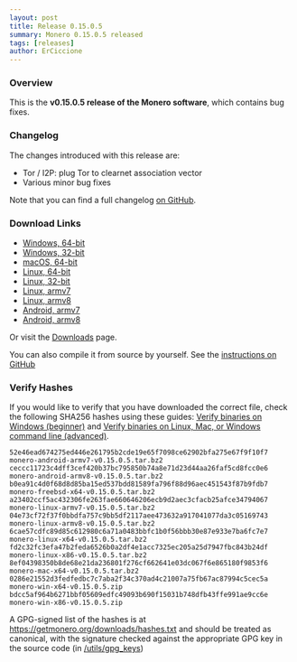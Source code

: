 ```yaml
---
layout: post
title: Release 0.15.0.5
summary: Monero 0.15.0.5 released
tags: [releases]
author: ErCiccione
---
```


### Overview
This is the **v0.15.0.5 release of the Monero software**, which contains bug fixes.

### Changelog

The changes introduced with this release are:

- Tor / I2P: plug Tor to clearnet association vector
- Various minor bug fixes

Note that you can find a full changelog [on GitHub](https://github.com/monero-project/monero/compare/v0.15.0.1...v0.15.0.5).

### Download Links

- [Windows, 64-bit](https://downloads.getmonero.org/cli/monero-win-x64-v0.15.0.5.zip)
- [Windows, 32-bit](https://downloads.getmonero.org/cli/monero-win-x86-v0.15.0.5.zip)
- [macOS, 64-bit](https://downloads.getmonero.org/cli/monero-mac-x64-v0.15.0.5.tar.bz2)
- [Linux, 64-bit](https://downloads.getmonero.org/cli/monero-linux-x64-v0.15.0.5.tar.bz2)
- [Linux, 32-bit](https://downloads.getmonero.org/cli/monero-linux-x86-v0.15.0.5.tar.bz2)
- [Linux, armv7](https://downloads.getmonero.org/cli/monero-linux-armv7-v0.15.0.5.tar.bz2)
- [Linux, armv8](https://downloads.getmonero.org/cli/monero-linux-armv8-v0.15.0.5.tar.bz2)
- [Android, armv7](https://downloads.getmonero.org/cli/monero-android-armv7-v0.15.0.5.tar.bz2)
- [Android, armv8](https://downloads.getmonero.org/cli/monero-android-armv8-v0.15.0.5.tar.bz2)

Or visit the [Downloads]({{site.baseurl}}/downloads/#cli) page.

You can also compile it from source by yourself. See the [instructions on GitHub](https://github.com/monero-project/monero#compiling-monero-from-source)

### Verify Hashes

If you would like to verify that you have downloaded the correct file, check the following SHA256 hashes using these guides: [Verify binaries on Windows (beginner)]({{site.baseurl}}/resources/user-guides/verification-windows-beginner.html) and [Verify binaries on Linux, Mac, or Windows command line (advanced)]({{site.baseurl}}/resources/user-guides/verification-allos-advanced.html).

```
52e46ead674275ed446e261795b2cde19e65f7098ce62902bfa275e67f9f10f7  monero-android-armv7-v0.15.0.5.tar.bz2
ceccc11723c4dff3cef420b37bc795850b74a8e71d23d44aa26faf5cd8fcc0e6  monero-android-armv8-v0.15.0.5.tar.bz2
b0ea91c4d0f68d8d85ba15ed537bdd81589fa796f88d96aec451543f87b9fdb7  monero-freebsd-x64-v0.15.0.5.tar.bz2
a23402ccf5ac432306fe263fae660646206ecb9d2aec3cfacb25afce34794067  monero-linux-armv7-v0.15.0.5.tar.bz2
04e73cf72f37f0bbdfa757c9bb5df2117aee473632a917041077da3c05169743  monero-linux-armv8-v0.15.0.5.tar.bz2
6cae57cdfc89d85c612980c6a71a0483bbfc1b0f56bbb30e87e933e7ba6fc7e7  monero-linux-x64-v0.15.0.5.tar.bz2
fd2c32fc3efa47b2feda6526b0a2df4e1acc7325ec205a25d7947fbc843b24df  monero-linux-x86-v0.15.0.5.tar.bz2
8ef04398350b8de68e21da236801f276cf662641e03dc067f6e865180f9853f6  monero-mac-x64-v0.15.0.5.tar.bz2
0286e21552d3fedfedbc7c7aba2f34c370ad4c21007a75fb67ac87994c5cec5a  monero-win-x64-v0.15.0.5.zip
bdcc5af964b6271bbf05609edfc49093b690f15031b748dfb43ffe991ae9cc6e  monero-win-x86-v0.15.0.5.zip
```

A GPG-signed list of the hashes is at https://getmonero.org/downloads/hashes.txt and should be treated as canonical, with the signature checked against the appropriate GPG key in the source code (in [/utils/gpg_keys](https://github.com/monero-project/monero/tree/master/utils/gpg_keys))
